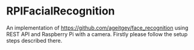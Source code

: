 # RPIFacialRecognition
An implementation of https://github.com/ageitgey/face_recognition using REST API and Raspberry Pi with a camera.
Firstly please follow the setup steps described there.
